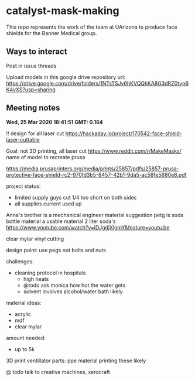 # catalyst-mask-making

This repo represents the work of the team at UArizona to produce face shields for the Banner Medical group. 

## Ways to interact

Post in issue threads

Upload models in this google drive repository
url: https://drive.google.com/drive/folders/1NTsTSJv6hKVQQkKA8G3dRZ0typ6K4vXS?usp=sharing

## 



## Meeting notes

**Wed, 25 Mar 2020 18:41:51 GMT: 0.164**

!! design for all laser cut https://hackaday.io/project/170542-face-shield-laser-cuttable

Goal: not 3D printing, all laser cut 
https://www.reddit.com/r/MakeMasks/
name of model to recreate prusa

https://media.prusaprinters.org/media/prints/25857/pdfs/25857-prusa-protective-face-shield-rc2-970fd3b5-8457-42b1-9da5-ac58fe5680e8.pdf

project status:

* limited supply guys cut 1/4 too short on both sides
* all supplies current used up
  

Anna's brother is a mechanical engineer
  material suggestion petg
  is soda bottle material a usable material
    2 liter soda's
https://www.youtube.com/watch?v=iDJgdjXlgmY&feature=youtu.be


  clear mylar
    vinyl cutting
        
design point:
use pegs not bolts and nuts

challenges:
* cleaning protocol in hospitals
    * high heats
    * @todo ask monica how hot the water gets
    * solvent involves alcohol/water bath likely

material ideas:
* acrylic 
* mdf
* clear mylar

amount needed:
* up to 5k
  
3D print ventillator parts:
  ppe material
  printing these likely
 
 
@ todo talk to creative machines, xerocraft






